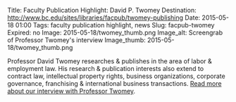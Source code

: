 Title: Faculty Publication Highlight: David P. Twomey 
Destination: http://www.bc.edu/sites/libraries/facpub/twomey-publishing
Date: 2015-05-18 01:00 
Tags: faculty publication highlight, news 
Slug: facpub-twomey 
Expired: no
Image: 2015-05-18/twomey_thumb.png
Image_alt: Screengrab of Professor Twomey's interview
Image_thumb: 2015-05-18/twomey_thumb.png

Professor David Twomey researches & publishes in the area of labor & employment law. His research & publication interests also extend to contract law, intellectual property rights, business organizations, corporate governance, franchising & international business transactions. 
[Read more about our interview with Professor Twomey](http://www.bc.edu/sites/libraries/facpub/twomey-publishing).